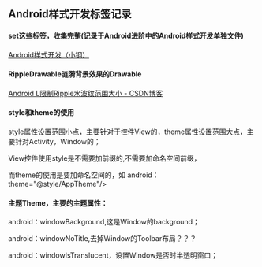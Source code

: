 ## Android样式开发标签记录   

#### set这些标签，收集完整(记录于Android进阶中的Android样式开发单独文件)

[Android样式开发（小钢）](https://keeganlee.me/post/android/20150830)

#### RippleDrawable涟漪背景效果的Drawable

[Android L限制Ripple水波纹范围大小 \- CSDN博客](http://blog.csdn.net/kong92917/article/details/54291124)

#### style和theme的使用
 style属性设置范围小点，主要针对于控件View的，theme属性设置范围大点，主要针对Activity，Window的；

 View控件使用style是不需要加前缀的,不需要加命名空间前缀，<TextView id="@+id/tv" style="@style/tvStyle"/>

 而theme的使用是要加命名空间的，如 android：theme="@style/AppTheme"/>


#### 主题Theme，主要的主题属性：

android：windowBackground,这是Window的background；

android：windowNoTitle,去掉Window的Toolbar布局？？？

android：windowIsTranslucent，设置Window是否时半透明窗口；